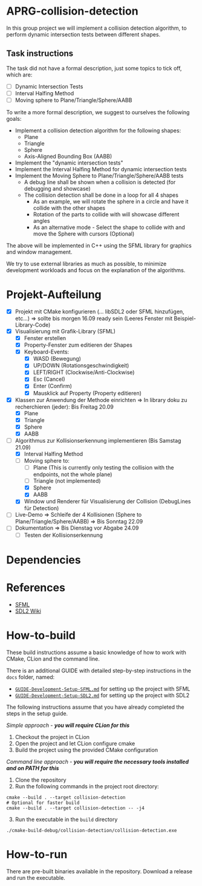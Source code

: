 ﻿# APRG-collision-detection

In this group project we will implement a collision detection algorithm, to perform dynamic intersection tests between different shapes.

## Task instructions

The task did not have a formal description, just some topics to tick off, which are:

- [ ] Dynamic Intersection Tests
 - [ ] Interval Halfing Method
 - [ ] Moving sphere to Plane/Triangle/Sphere/AABB

To write a more formal description, we suggest to ourselves the following goals:

- Implement a collision detection algorithm for the following shapes:
  - Plane
  - Triangle
  - Sphere
  - Axis-Aligned Bounding Box (AABB)
- Implement the "dynamic intersection tests"
- Implement the Interval Halfing Method for dynamic intersection tests
- Implement the Moving Sphere to Plane/Triangle/Sphere/AABB tests
  - A debug line shall be shown when a collision is detected (for debugging and showcase)
  - The collision detection shall be done in a loop for all 4 shapes
    - As an example, we will rotate the sphere in a circle and have it collide with the other shapes
    - Rotation of the parts to collide with will showcase different angles
    - As an alternative mode - Select the shape to collide with and move the Sphere with cursors (Optional)

The above will be implemented in C++ using the SFML library for graphics and window management.

We try to use external libraries as much as possible, to minimize development workloads and focus on the explanation of the algorithms.

# Projekt-Aufteilung

- [x] Projekt mit CMake konfigurieren (... libSDL2 oder SFML hinzufügen, etc...)
=> sollte bis morgen 16.09 ready sein (Leeres Fenster mit Beispiel-Library-Code)
- [x] Visualisierung mit Grafik-Library (SFML)
  - [x] Fenster erstellen
  - [x] Property-Fenster zum editieren der Shapes
  - [x] Keyboard-Events:
    - [x] WASD (Bewegung)
    - [x] UP/DOWN (Rotationsgeschwindigkeit)
    - [x] LEFT/RIGHT (Clockwise/Anti-Clockwise)
    - [x] Esc (Cancel)
    - [x] Enter (Confirm)
    - [x] Mausklick auf Property (Property editieren)
- [x] Klassen zur Anwendung der Methode einrichten
  => In library doku zu recherchieren (jeder): Bis Freitag 20.09
  - [x] Plane
  - [x] Triangle
  - [x] Sphere
  - [x] AABB 
- [ ] Algorithmus zur Kollisionserkennung implementieren (Bis Samstag 21.09) 
  - [x] Interval Halfing Method
  - [ ] Moving sphere to:
    - [ ] Plane (This is currently only testing the collision with the endpoints, not the whole plane)
    - [ ] Triangle (not implemented)
    - [X] Sphere
    - [X] AABB
  - [x] Window und Renderer für Visualisierung der Collision (DebugLines für Detection)
- [ ] Live-Demo => Schleife der 4 Kollisionen (Sphere to Plane/Triangle/Sphere/AABB) => Bis Sonntag 22.09
- [ ] Dokumentation => Bis Dienstag vor Abgabe 24.09
  - [ ] Testen der Kollisionserkennung

# Dependencies

# References

- [SFML](https://www.sfml-dev.org/)
- [SDL2 Wiki](https://wiki.libsdl.org/SDL2/FrontPage)

# How-to-build

These build instructions assume a basic knowledge of how to work with CMake, CLion and the command line.

There is an additional GUIDE with detailed step-by-step instructions in the `docs` folder, named:
- [`GUIDE-Development-Setup-SFML.md`](../docs/GUIDE-Development-Setup-SFML.md) for setting up the project with SFML
- [`GUIDE-Development-Setup-SDL2.md`](../docs/GUIDE-Development-Setup-SDL2.md) for setting up the project with SDL2

The following instructions assume that you have already completed the steps in the setup guide.

_Simple approach - **you will require CLion for this**_
1. Checkout the project in CLion
2. Open the project and let CLion configure cmake
3. Build the project using the provided CMake configuration

_Command line approach - **you will require the necessary tools installed and on PATH for this**_
1. Clone the repository
2. Run the following commands in the project root directory:
```shell
cmake --build . --target collision-detection
# Optional for faster build
cmake --build . --target collision-detection -- -j4
```
3. Run the executable in the `build` directory
```shell
./cmake-build-debug/collision-detection/collision-detection.exe
```

# How-to-run

There are pre-built binaries available in the repository.
Download a release and run the executable.